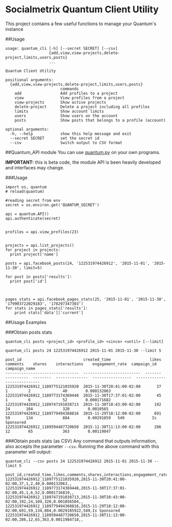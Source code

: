 # Socialmetrix Quantum Client Utility
This project contains a few useful functions to manage your Quantum's instance

##Usage
```
usage: quantum_cli [-h] [--secret SECRET] [--csv]
                   {add,view,view-projects,delete-project,limits,users,posts}
                   ...

Quantum Client Utility

positional arguments:
  {add,view,view-projects,delete-project,limits,users,posts}
                        commands
    add                 Add profiles to a project
    view                View profiles from a project
    view-projects       Show active projects
    delete-project      Delete a project including all profiles
    limits              Show account limits
    users               Show users on the account
    posts               Show posts that belongs to a profile (account)

optional arguments:
  -h, --help            show this help message and exit
  --secret SECRET       set the secret id
  --csv                 Switch output to CSV format
```

##Quantum_API module
You can use [quantum.py](quantum.py) on your own programs.

**IMPORTANT:** this is beta code, the module API is been heavily developed and interfaces may change.

###Usage
```
import os, quantum
# reload(quantum)

#reading secret from env
secret = os.environ.get('QUANTUM_SECRET')

api = quantum.API()
api.authenticate(secret)


profiles = api.view_profiles(23)


projects = api.list_projects()
for project in projects:
  print project['name']

posts = api.facebook_posts(24, '122531974426912', '2015-11-01', '2015-11-30', limit=5)

for post in posts['results']:
  print post['id']



pages_stats = api.facebook_pages_stats(25, '2015-11-01', '2015-11-30', '179903722029183', '178297347303')
for stats in pages_stats['results']:
    print stats['data']['current']

```

##Usage Examples

###Obtain posts stats
```
quantum_cli posts <project_id> <profile_id> <since> <until> [--limit]
  
quantum_cli posts 24 122531974426912 2015-11-01 2015-11-30 --limit 5

post_id                           created_time                 likes    comments    shares    interactions    engagement_rate  campaign_id    campaign_name
--------------------------------  -------------------------  -------  ----------  --------  --------------  -----------------  -------------  ---------------
122531974426912_1189775121035920  2015-11-30T20:41:00-02:00       37           1         2              40        0.000132063
122531974426912_1189773174369448  2015-11-30T17:37:01-02:00       45           1         6              52        0.000171682
122531974426912_1189747191038713  2015-11-30T10:43:00-02:00      192          24       104             320        0.0010565
122531974426912_1189779494368816  2015-11-29T18:12:00-02:00      691          59       134             884        0.00291859   549            Is Sponsored
122531974426912_1189594487720650  2015-11-30T11:13:00-02:00      286          12        65             363        0.00119847
````

###Obtain posts stats (as CSV)
Any command that outputs information, also accepts the parameter `--csv`. Running the above command with this parameter will output:
```
quantum_cli --csv posts 24 122531974426912 2015-11-01 2015-11-30 --limit 5

post_id,created_time,likes,comments,shares,interactions,engagement_rate,campaign_id,campaign_name
122531974426912_1189775121035920,2015-11-30T20:41:00-02:00,37,1,2,40,0.000132063,,
122531974426912_1189773174369448,2015-11-30T17:37:01-02:00,45,1,6,52,0.0001716819,,
122531974426912_1189747191038713,2015-11-30T10:43:00-02:00,192,24,104,320,0.001056504,,
122531974426912_1189779494368816,2015-11-29T18:12:00-02:00,691,59,134,884,0.0029185922,549,Is Sponsored
122531974426912_1189594487720650,2015-11-30T11:13:00-02:00,286,12,65,363,0.0011984718,,
```

